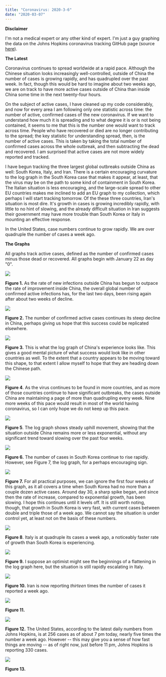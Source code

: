 ```yaml
---
title: "Coronavirus: 2020-3-6"
date: "2020-03-07"
---
```


**Disclaimer**

I'm not a medical expert or any other kind of expert. I'm just a guy graphing the data on the Johns Hopkins coronavirus tracking GitHub page (source [here](https://github.com/CSSEGISandData/COVID-19/tree/master/csse_covid_19_data/csse_covid_19_daily_reports)).

**The Latest**

Coronavirus continues to spread worldwide at a rapid pace. Although the Chinese situation looks increasingly well-controlled, outside of China the number of cases is growing rapidly, and has quadrupled over the past week. In fact, though this would be hard to imagine about two weeks ago, we are on track to have more active cases outside of China than inside China some time in the next twenty-four hours.

On the subject of active cases, I have cleaned up my code considerably, and now for every area I am following only one statistic across time: the number of active, confirmed cases of the new coronavirus. If we want to understand how much it is spreading and to what degree it is or is not being contained, it seems to me that this is the number one would want to track across time. People who have recovered or died are no longer contributing to the spread; the key statistic for understanding spread, then, is the number of active cases. This is taken by taking the total number of confirmed cases across the whole outbreak, and then subtracting the dead and recovered. I am surprised that active cases are not more widely reported and tracked.

I have begun tracking the three largest global outbreaks outside China as well: South Korea, Italy, and Iran. There is a certain encouraging curvature to the log graph in the South Korea case that makes it appear, at least, that the virus may be on the path to some kind of containment in South Korea. The Italian situation is less encouraging, and the large-scale spread to other EU countries makes me inclined to add an EU graph to my collection, which perhaps I will start tracking tomorrow. Of the these three countries, Iran's situation is most dire. It's growth in cases is growing incredibly rapidly, with little to no hint of slowing, and the already difficult situation in Iran suggests their government may have more trouble than South Korea or Italy in mounting an effective response.

In the United States, case numbers continue to grow rapidly. We are over quadruple the number of cases a week ago.

**The Graphs**

All graphs track active cases, defined as the number of confirmed cases minus those dead or recovered. All graphs begin with January 22 as day "0".

![](../../i/2h.png)

**Figure 1.** As the rate of new infections outside China has begun to outpace the rate of improvement inside China, the overall global number of confirmed active infections has, for the last two days, been rising again after about two weeks of decline.

![](../../i/2i.png)

**Figure 2.** The number of confirmed active cases continues its steep decline in China, perhaps giving us hope that this success could be replicated elsewhere.

![](../../i/2j.png)

**Figure 3.** This is what the log graph of China's experience looks like. This gives a good mental picture of what success would look like in other countries as well. To the extent that a country appears to be moving toward this shape, to that extent I allow myself to hope that they are heading down the Chinese path.

![](../../i/2k.png)

**Figure 4**. As the virus continues to be found in more countries, and as more of those countries continue to have significant outbreaks, the cases outside China are maintaining a page of more than quadrupling every week. Nine more weeks of this pace would result in most of the world having coronavirus, so I can only hope we do not keep up this pace.

![](../../i/2l.png)

**Figure 5**. The log graph shows steady uphill movement, showing that the situation outside China remains more or less exponential, without any significant trend toward slowing over the past four weeks.

![](../../i/2m.png)

**Figure 6.** The number of cases in South Korea continue to rise rapidly. However, see Figure 7, the log graph, for a perhaps encouraging sign.

![](../../i/2n.png)

**Figure 7.** For all practical purposes, we can ignore the first four weeks of this graph, as it all covers a time when South Korea had no more than a couple dozen active cases. Around day 30, a sharp spike began, and since then the rate of increase, compared to exponential growth, has been slowing. I hope this continues until it levels off. It is still worth noting, though, that growth in South Korea is very fast, with current cases between double and triple those of a week ago. We cannot say the situation is under control yet, at least not on the basis of these numbers.

![](../../i/2o.png)

**Figure 8**. Italy is at quadruple its cases a week ago, a noticeably faster rate of growth than South Korea is experiencing.

![](../../i/2p.png)

**Figure 9.** I suppose an optimist might see the beginnings of a flattening in the log graph here, but the situation is still rapidly escalating in Italy.

![](../../i/2q.png)

**Figure 10.** Iran is now reporting _thirteen_ times the number of cases it reported a week ago.

![](../../i/2r.png)

**Figure 11.**

![](../../i/2s.png)

**Figure 12.** The United States, according to the latest daily numbers from Johns Hopkins, is at 256 cases as of about 7 pm today, nearly five times the number a week ago. However -- this may give you a sense of how fast things are moving -- as of right now, just before 11 pm, Johns Hopkins is reporting 330 cases.

![](../../i/2t.png)

**Figure 13.**
